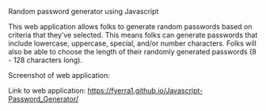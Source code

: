 Random password generator using Javascript

This web application allows folks to generate random passwords based on criteria that they’ve selected. This means folks can generate passwords that include lowercase, uppercase, special, and/or number characters. Folks will also be able to choose the length of their randomly generated passwords (8 - 128 characters long).

Screenshot of web application:

Link to web application:
https://fyerra1.github.io/Javascript-Password_Generator/